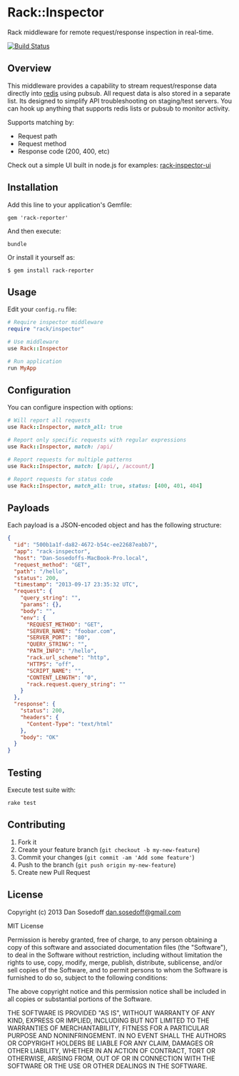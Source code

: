 # Rack::Inspector

Rack middleware for remote request/response inspection in real-time.

[![Build Status](https://travis-ci.org/sosedoff/rack-inspector.png?branch=master)](https://travis-ci.org/sosedoff/rack-inspector)

## Overview

This middleware provides a capability to stream request/response data directly
into [redis](http://redis.io) using pubsub. All request data is also stored in a separate list.
Its designed to simplify API troubleshooting on staging/test servers. 
You can hook up anything that supports redis lists or pubsub to monitor activity.

Supports matching by:

- Request path
- Request method
- Response code (200, 400, etc)

Check out a simple UI built in node.js for examples: [rack-inspector-ui](https://github.com/sosedoff/rack-inspector-ui)

## Installation

Add this line to your application's Gemfile:

```
gem 'rack-reporter'
```

And then execute:

```
bundle
```

Or install it yourself as:

```
$ gem install rack-reporter
```

## Usage

Edit your `config.ru` file:

```ruby
# Require inspector middleware
require "rack/inspector"

# Use middleware
use Rack::Inspector

# Run application
run MyApp
```

## Configuration

You can configure inspection with options:

```ruby
# Will report all requests
use Rack::Inspector, match_all: true

# Report only specific requests with regular expressions
use Rack::Inspector, match: /api/

# Report requests for multiple patterns
use Rack::Inspector, match: [/api/, /account/]

# Report requests for status code
use Rack::Inspector, match_all: true, status: [400, 401, 404]
```

## Payloads

Each payload is a JSON-encoded object and has the following structure:

```json
{
  "id": "500b1a1f-da82-4672-b54c-ee22687eabb7",
  "app": "rack-inspector",
  "host": "Dan-Sosedoffs-MacBook-Pro.local",
  "request_method": "GET",
  "path": "/hello",
  "status": 200,
  "timestamp": "2013-09-17 23:35:32 UTC",
  "request": {
    "query_string": "",
    "params": {},
    "body": "",
    "env": {
      "REQUEST_METHOD": "GET",
      "SERVER_NAME": "foobar.com",
      "SERVER_PORT": "80",
      "QUERY_STRING": "",
      "PATH_INFO": "/hello",
      "rack.url_scheme": "http",
      "HTTPS": "off",
      "SCRIPT_NAME": "",
      "CONTENT_LENGTH": "0",
      "rack.request.query_string": ""
    }
  },
  "response": {
    "status": 200,
    "headers": {
      "Content-Type": "text/html"
    },
    "body": "OK"
  }
}
```

## Testing

Execute test suite with:

```
rake test
```

## Contributing

1. Fork it
2. Create your feature branch (`git checkout -b my-new-feature`)
3. Commit your changes (`git commit -am 'Add some feature'`)
4. Push to the branch (`git push origin my-new-feature`)
5. Create new Pull Request

## License

Copyright (c) 2013 Dan Sosedoff <dan.sosedoff@gmail.com>

MIT License

Permission is hereby granted, free of charge, to any person obtaining
a copy of this software and associated documentation files (the
"Software"), to deal in the Software without restriction, including
without limitation the rights to use, copy, modify, merge, publish,
distribute, sublicense, and/or sell copies of the Software, and to
permit persons to whom the Software is furnished to do so, subject to
the following conditions:

The above copyright notice and this permission notice shall be
included in all copies or substantial portions of the Software.

THE SOFTWARE IS PROVIDED "AS IS", WITHOUT WARRANTY OF ANY KIND,
EXPRESS OR IMPLIED, INCLUDING BUT NOT LIMITED TO THE WARRANTIES OF
MERCHANTABILITY, FITNESS FOR A PARTICULAR PURPOSE AND
NONINFRINGEMENT. IN NO EVENT SHALL THE AUTHORS OR COPYRIGHT HOLDERS BE
LIABLE FOR ANY CLAIM, DAMAGES OR OTHER LIABILITY, WHETHER IN AN ACTION
OF CONTRACT, TORT OR OTHERWISE, ARISING FROM, OUT OF OR IN CONNECTION
WITH THE SOFTWARE OR THE USE OR OTHER DEALINGS IN THE SOFTWARE.